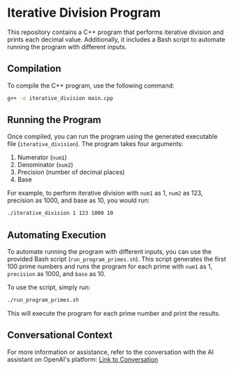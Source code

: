 # Iterative Division Program

This repository contains a C++ program that performs iterative division and prints each decimal value. Additionally, it includes a Bash script to automate running the program with different inputs.

## Compilation

To compile the C++ program, use the following command:

```bash
g++ -o iterative_division main.cpp
```

## Running the Program

Once compiled, you can run the program using the generated executable file (`iterative_division`). The program takes four arguments:

1. Numerator (`num1`)
2. Denominator (`num2`)
3. Precision (number of decimal places)
4. Base

For example, to perform iterative division with `num1` as 1, `num2` as 123, precision as 1000, and base as 10, you would run:

```bash
./iterative_division 1 123 1000 10
```

## Automating Execution

To automate running the program with different inputs, you can use the provided Bash script (`run_program_primes.sh`). This script generates the first 100 prime numbers and runs the program for each prime with `num1` as 1, `precision` as 1000, and `base` as 10.

To use the script, simply run:

```bash
./run_program_primes.sh
```

This will execute the program for each prime number and print the results.

## Conversational Context

For more information or assistance, refer to the conversation with the AI assistant on OpenAI's platform: [Link to Conversation](https://chatgpt.com/share/ce526598-1957-45ed-92b4-780f4f6d68d7)
